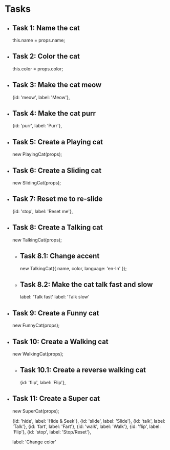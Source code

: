 # Tasks

* ## Task 1: Name the cat
    this.name = props.name;

* ## Task 2: Color the cat
    this.color = props.color;

* ## Task 3: Make the cat meow
    {id: 'meow', label: 'Meow'},

* ## Task 4: Make the cat purr
    {id: 'purr', label: 'Purr'},

* ## Task 5: Create a Playing cat
    new PlayingCat(props);

* ## Task 6: Create a Sliding cat
    new SlidingCat(props);

* ## Task 7: Reset me to re-slide
    {id: 'stop', label: 'Reset me'},

* ## Task 8: Create a Talking cat
    new TalkingCat(props);

    * ## Task 8.1: Change accent
        new TalkingCat({ name, color, language: 'en-In' });

    * ## Task 8.2: Make the cat talk fast and slow
        label: 'Talk fast'
        label: 'Talk slow'

* ## Task 9: Create a Funny cat
    new FunnyCat(props);

* ## Task 10: Create a Walking cat
    new WalkingCat(props);

    * ## Task 10.1: Create a reverse walking cat
        {id: 'flip', label: 'Flip'},

* ## Task 11: Create a Super cat
    new SuperCat(props);

    {id: 'hide', label: 'Hide & Seek'},
    {id: 'slide', label: 'Slide'},
    {id: 'talk', label: 'Talk'},
    {id: 'fart', label: 'Fart'},
    {id: 'walk', label: 'Walk'},
    {id: 'flip', label: 'Flip'},
    {id: 'stop', label: 'Stop/Reset'},


    label: 'Change color'
